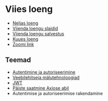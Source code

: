 # Viies loeng

- [Neljas loeng](../Lesson-04/README.md)
- [Viienda loengu slaidid](Slides.md)
- [Viienda loengu salvestus]()
- [Kuues loeng](../Lesson-06/README.md)
- [Zoomi link](https://zoom.us/j/94501316239?pwd=MUE3VGpMcVZOTmU3ZHRQRkFsUFYwQT09)

## Teemad

- [Autentimine ja autoriseerimine](../../../Subjects/Back-End-Frameworks/Topics/Auth/README.md)
- [Veebilehitseja mälutehnoloogiad](../../../Subjects/Front-End-Technologies/Topics/Browser-Memory/README.md)
- [JWT](../../../Subjects/Back-End-Frameworks/Topics/JWT/README.md)
- [Päiste saatmine Axiose abil](../../../Subjects/Front-End-Technologies/Topics/Axios/README.md#päiste-saatmine-axiosega)
- Autentimise ja autoriseerimise rakendamine
